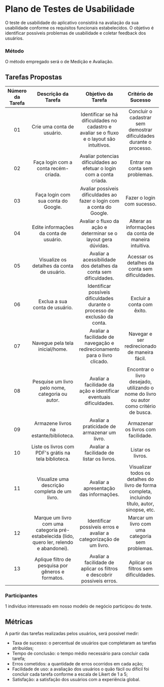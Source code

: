 # Plano de Testes de Usabilidade

O teste de usabilidade do aplicativo consistirá na avaliação da sua usabilidade conforme os requisitos funcionais estabelecidos. O objetivo é identificar possíveis problemas de usabilidade e coletar feedback dos usuários.

### Método

O método empregado será o de Medição e Avaliação.

## Tarefas Propostas

| **Número da Tarefa** |                                  **Descrição da Tarefa**                                   |                                   **Objetivo da Tarefa**                                   |                                     **Critério de Sucesso**                                     |
| :------------------: | :----------------------------------------------------------------------------------------: | :----------------------------------------------------------------------------------------: | :---------------------------------------------------------------------------------------------: |
|          01          |                                 Crie uma conta de usuário.                                 | Identificar se há dificuldades no cadastro e avaliar se o fluxo e o layout são intuitivos. |               Concluir o cadastrar sem demostrar dificuldades durante o processo.               |
|          02          |                            Faça login com a conta recém-criada.                            |           Avaliar potencias dificuldades ao efetuar o login com a conta criada.            |                                 Entrar na conta sem problemas.                                  |
|          03          |                            Faça login com sua conta do Google.                             |           Avaliar possíveis dificuldades ao fazer o login com a conta do Google.           |                                   Fazer o login com sucesso.                                    |
|          04          |                           Edite informações da conta de usuário.                           |               Avaliar o fluxo da ação e determinar se o layout gera dúvidas.               |                      Alterar as informações da conta de maneira intuitiva.                      |
|          05          |                         Visualize os detalhes da conta de usuário.                         |              Avaliar a acessibilidade dos detalhes da conta sem dificuldades.              |                         Acessar os detalhes da conta sem dificuldades.                          |
|          06          |                               Exclua a sua conta de usuário.                               |        Identificar possíveis dificuldades durante o processo de exclusão da conta.         |                                   Excluir a conta com êxito.                                    |
|          07          |                              Navegue pela tela inicial/home.                               |         Avaliar a facilidade de navegação e redirecionamento para o livro clicado.         |                          Navegar e ser redirecionado de maneira fácil.                          |
|          08          |                      Pesquise um livro pelo nome, categoria ou autor.                      |             Avaliar a facilidade da ação e identificar eventuais dificuldades.             |     Encontrar o livro desejado, utilizando o nome do livro ou autor como critério de busca.     |
|          09          |                           Armazene livros na estante/biblioteca.                           |                        Avaliar a praticidade de armazenar um livro.                        |                               Armazenar os livros com facilidade.                               |
|          10          |                    Liste os livros com PDF's grátis na tela biblioteca.                    |                         Avaliar a facilidade de listar os livros.                          |                                        Listar os livros.                                        |
|          11          |                       Visualize uma descrição completa de um livro.                        |                          Avaliar a apresentação das informações.                           | Visualizar todos os detalhes do livro de forma completa, incluindo título, autor, sinopse, etc. |
|          12          | Marque um livro com uma categoria pré-estabelecida (lido, quero ler, relendo e abandonei). |             Identificar possíveis erros e avaliar a categorização de um livro.             |                        Marcar um livro com uma categoria sem problemas.                         |
|          13          |                     Aplique filtro de pesquisa por gêneros e formatos.                     |          Avaliar a facilidade de aplicar os filtros e descobrir possiveis erros.           |                              Aplicar os filtros sem dificuldades.                               |

### Participantes

1 indivíduo interessado em nosso modelo de negócio participou do teste.

## Métricas

A partir das tarefas realizadas pelos usuários, será possivel medir:

- Taxa de sucesso: o percentual de usuários que completaram as tarefas atribuídas;
- Tempo de conclusão: o tempo médio necessário para concluir cada tarefa;
- Erros cometidos: a quantidade de erros ocorridos em cada ação;
- Facilidade de uso: a avaliação dos usuários o quão fácil ou difícil foi concluir cada tarefa conforme a escala de Likert de 1 a 5;
- Satisfação: a satisfação dos usuários com a experiência global.
